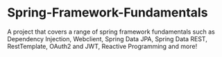 # Spring-Framework-Fundamentals
A project that covers a range of spring framework fundamentals such as Dependency Injection, Webclient, Spring Data JPA, Spring Data REST,  RestTemplate, OAuth2 and JWT, Reactive Programming and more!
